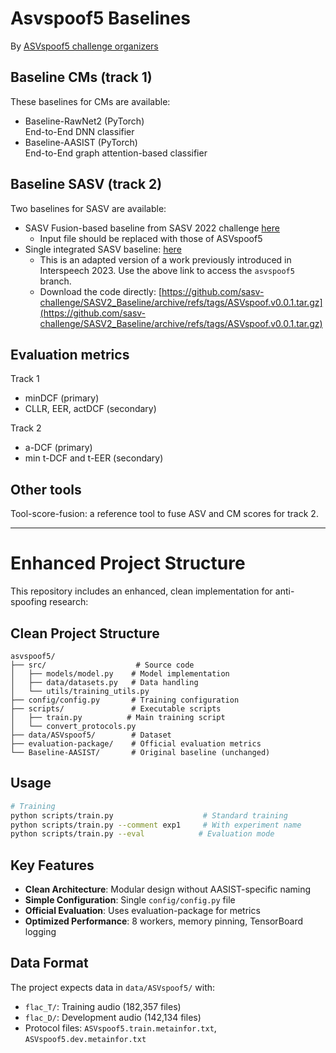 # Asvspoof5 Baselines 

By [ASVspoof5 challenge organizers](https://www.asvspoof.org/)

## Baseline CMs (track 1)

These baselines for CMs are available: 

* Baseline-RawNet2 (PyTorch) <br/> End-to-End DNN classifier
* Baseline-AASIST (PyTorch) <br/> End-to-End graph attention-based classifier


## Baseline SASV (track 2)

Two baselines for SASV are available: 

* SASV Fusion-based baseline from SASV 2022 challenge [here](https://github.com/sasv-challenge/SASVC2022_Baseline)
  * Input file should be replaced with those of ASVspoof5
* Single integrated SASV baseline: [here](https://github.com/sasv-challenge/SASV2_Baseline/tree/asvspoof5)
  * This is an adapted version of a work previously introduced in Interspeech 2023. Use the above link to access the `asvspoof5` branch.
  * Download the code directly: [https://github.com/sasv-challenge/SASV2_Baseline/archive/refs/tags/ASVspoof.v0.0.1.tar.gz](https://github.com/sasv-challenge/SASV2_Baseline/archive/refs/tags/ASVspoof.v0.0.1.tar.gz)

## Evaluation metrics

Track 1
* minDCF (primary)
* CLLR, EER, actDCF (secondary)

Track 2
* a-DCF (primary)
* min t-DCF and t-EER (secondary)


## Other tools

Tool-score-fusion: a reference tool to fuse ASV and CM scores for track 2.

---

# Enhanced Project Structure

This repository includes an enhanced, clean implementation for anti-spoofing research:

## Clean Project Structure

```
asvspoof5/
├── src/                    # Source code
│   ├── models/model.py    # Model implementation  
│   ├── data/datasets.py   # Data handling
│   └── utils/training_utils.py
├── config/config.py       # Training configuration
├── scripts/               # Executable scripts
│   ├── train.py          # Main training script
│   └── convert_protocols.py
├── data/ASVspoof5/        # Dataset
├── evaluation-package/    # Official evaluation metrics
└── Baseline-AASIST/       # Original baseline (unchanged)
```

## Usage

```bash
# Training
python scripts/train.py                    # Standard training
python scripts/train.py --comment exp1     # With experiment name
python scripts/train.py --eval            # Evaluation mode
```

## Key Features

- **Clean Architecture**: Modular design without AASIST-specific naming
- **Simple Configuration**: Single `config/config.py` file
- **Official Evaluation**: Uses evaluation-package for metrics
- **Optimized Performance**: 8 workers, memory pinning, TensorBoard logging

## Data Format

The project expects data in `data/ASVspoof5/` with:
- `flac_T/`: Training audio (182,357 files)  
- `flac_D/`: Development audio (142,134 files)
- Protocol files: `ASVspoof5.train.metainfor.txt`, `ASVspoof5.dev.metainfor.txt`
